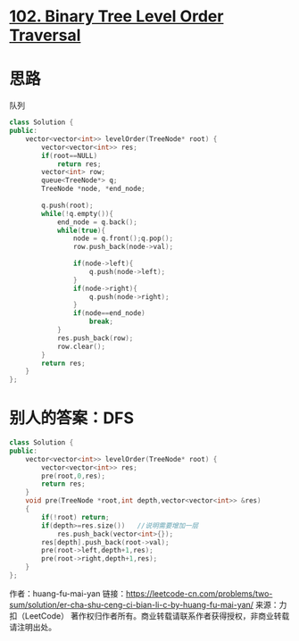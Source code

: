 # [102. Binary Tree Level Order Traversal](https://leetcode-cn.com/problems/binary-tree-level-order-traversal/)

# 思路
队列

```c++
class Solution {
public:
    vector<vector<int>> levelOrder(TreeNode* root) {
        vector<vector<int>> res;
        if(root==NULL)
            return res;
        vector<int> row;
        queue<TreeNode*> q;
        TreeNode *node, *end_node;
        
        q.push(root);
        while(!q.empty()){
            end_node = q.back();
            while(true){
                node = q.front();q.pop();
                row.push_back(node->val);
    
                if(node->left){
                    q.push(node->left);
                }
                if(node->right){
                    q.push(node->right);
                }
                if(node==end_node)
                    break;
            }         
            res.push_back(row);
            row.clear();
        }
        return res;
    }
};
```

# 别人的答案：DFS
```c++
class Solution {
public:
    vector<vector<int>> levelOrder(TreeNode* root) {
        vector<vector<int>> res;
        pre(root,0,res);
        return res;
    }
    void pre(TreeNode *root,int depth,vector<vector<int>> &res)
    {
        if(!root) return;
        if(depth>=res.size())   //说明需要增加一层
            res.push_back(vector<int>{});
        res[depth].push_back(root->val);
        pre(root->left,depth+1,res);
        pre(root->right,depth+1,res);
    }
};
```
作者：huang-fu-mai-yan
链接：https://leetcode-cn.com/problems/two-sum/solution/er-cha-shu-ceng-ci-bian-li-c-by-huang-fu-mai-yan/
来源：力扣（LeetCode）
著作权归作者所有。商业转载请联系作者获得授权，非商业转载请注明出处。